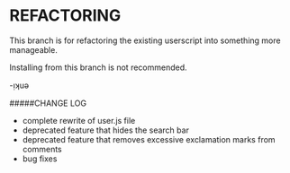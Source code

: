 # REFACTORING

This branch is for refactoring the existing userscript into something more manageable. 

Installing from this branch is not recommended.

-ᴉʞuǝ

#####CHANGE LOG
- complete rewrite of user.js file
- deprecated feature that hides the search bar
- deprecated feature that removes excessive exclamation marks from comments
- bug fixes
